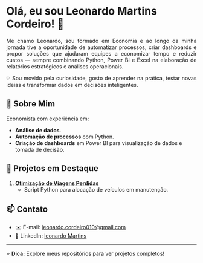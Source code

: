 # Olá, eu sou Leonardo Martins Cordeiro! 👋
<p align="justify">
Me chamo Leonardo, sou formado em Economia e ao longo da minha jornada tive a oportunidade de automatizar processos, criar dashboards e propor soluções que ajudaram equipes a economizar tempo e reduzir custos — sempre combinando Python, Power BI e Excel na elaboração de relatórios estratégicos e análises operacionais.
</p>

<p align="justify">
💡 Sou movido pela curiosidade, gosto de aprender na prática, testar novas ideias e transformar dados em decisões inteligentes.
</p>

## 🚀 Sobre Mim
Economista com experiência em:
- **Análise de dados**.
- **Automação de processos** com Python.
- **Criação de dashboards** em Power BI para visualização de dados e tomada de decisão.


## 📂 Projetos em Destaque
1. **[Otimização de Viagens Perdidas](https://github.com/Senhor-Kratos/Alocao_Veiculos)** 
   - Script Python para alocação de veículos em manutenção.

## 📫 Contato
- ✉️ E-mail: [leonardo.cordeiro010@gmail.com](mailto:leonardo.cordeiro010@gmail.com)
- 🔗 LinkedIn: [leonardo Martins](www.linkedin.com/in/leonardo-martins-444910184)

---

⭐ **Dica:** Explore meus repositórios para ver projetos completos!
